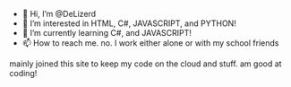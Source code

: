 - 👋 Hi, I’m @DeLizerd
- 👀 I’m interested in HTML, C#, JAVASCRIPT, and PYTHON!
- 🌱 I’m currently learning C#, and JAVASCRIPT!
- 📫 How to reach me. no. I work either alone or with my school friends

mainly joined this site to keep my code on the cloud and stuff.
am good at coding!

